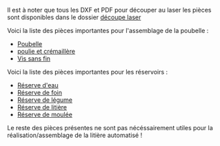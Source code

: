Il est à noter que tous les DXF et PDF pour découper au laser les pièces sont disponibles dans le dossier [découpe laser](https://github.com/Cagius-UdeS/Cagius/tree/main/CADs/Laser%20cutting)

Voici la liste des pièces importantes pour l'assemblage de la poubelle :
- [Poubelle](https://github.com/Cagius-UdeS/Cagius/blob/main/CADs/Poubelle.SLDPRT)
- [poulie et crémaillère](https://github.com/Cagius-UdeS/Cagius/tree/main/CADs/Poulie%20et%20cr%C3%A9maill%C3%A8re)
- [Vis sans fin](https://github.com/Cagius-UdeS/Cagius/tree/main/CADs/Vis%20sans%20fin)

Voici la liste des pièces importantes pour les réservoirs :
- [Réserve d'eau](https://github.com/Cagius-UdeS/Cagius/blob/main/CADs/Reserve_Eau.SLDPRT)
- [Réserve de foin](https://github.com/Cagius-UdeS/Cagius/blob/main/CADs/Reserve_Foin.SLDPRT)
- [Réserve de légume](https://github.com/Cagius-UdeS/Cagius/blob/main/CADs/Reserve_Legume.SLDPRT)
- [Réserve de litière](https://github.com/Cagius-UdeS/Cagius/blob/main/CADs/Reserve_Litiere.SLDPRT)
- [Réserve de moulée](https://github.com/Cagius-UdeS/Cagius/blob/main/CADs/Reserve_Moulee.SLDPRT)

Le reste des pièces présentes ne sont pas nécéssairement utiles pour la réalisation/assemblage de la litière automatisé !
